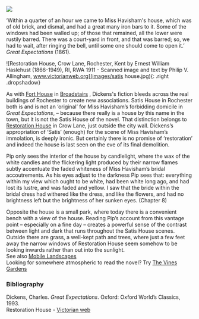 <a href="https://dev.visual-essays.app"><img src="https://dev-visual-essays.netlify.app/images/ve-button.png"></a>
<param ve-config title="Restoration House (Satis House)" author="Ken Moffat and Carolyn Oulton" layout="vtl" banner="/images/banners/19c.jpg">

<param ve-entity eid="Q73162106" aliases="Restoration House">

‘Within a quarter of an hour we came to Miss Havisham's house, which was of old brick, and dismal, and had a great many iron bars to it. Some of the windows had been walled up; of those that remained, all the lower were rustily barred. There was a court-yard in front, and that was barred; so, we had to wait, after ringing the bell, until some one should come to open it.’ _Great Expectations_ (1861).   

![Restoration House, Crow Lane, Rochester, Kent by Ernest William Haslehust (1866-1949), RI, RWA 1911 - Scanned image and text by Philip V. Allingham, www.victorianweb.org](images/satis house.jpg){: .right .dropshadow}

As with [Fort House](/dickens/dickens-fort-house) in [Broadstairs](dickens-broadstairs) , Dickens's fiction bleeds across the real buildings of Rochester to create new associations. Satis House in Rochester both is and is not an ‘original’ for Miss Havisham’s forbidding domicile in _Great Expectations_, – because there really is a house by this name in the town, but it is not the Satis House of the novel. That distinction belongs to [Restoration House](https://www.restorationhouse.co.uk/the-house) in Crow Lane, just outside the city wall. Dickens’s appropriation of ‘Satis’ (enough) for the scene of Miss Havisham’s immolation, is deeply ironic. But certainly there is no promise of ‘restoration’ and indeed the house is last seen on the eve of its final demolition.
<param ve-image url="https://stor.artstor.org/stor/3c4c6ac1-83f5-4506-b071-fa8fb35f90bc" label="Restoration House" attribution="Benjamin Mortley">

Pip only sees the interior of the house by candlelight, where the wax of the white candles and the flickering light produced by their narrow flames subtly accentuate the faded whiteness of Miss Havisham’s bridal accoutrements. As his eyes adjust to the darkness Pip sees that:
everything within my view which ought to be white, had been white long ago, and had lost its lustre, and was faded and yellow. I saw that the bride within the bridal dress had withered like the dress, and like the flowers, and had no brightness left but the brightness of her sunken eyes. (Chapter 8)
<param ve-image url="https://stor.artstor.org/stor/9951b7cc-f35d-493e-ad88-077859ca1919" label="Restoration House" attribution="Benjamin Mortley">

Opposite the house is a small park, where today there is a convenient bench with a view of the house. Reading Pip’s account from this vantage point – especially on a fine day – creates a powerful sense of the contrast between light and dark that runs throughout the Satis House scenes. Outside there are grass, a well-kept path and trees, where just a few feet away the narrow windows of Restoration House seem somehow to be looking inwards rather than out into the sunlight.   
See also [Mobile Landscapes](dickens/mobile-landscapes)   
Looking for somewhere atmospheric to read the novel? Try [The Vines Gardens](https://explorekent.org/activities/the-vines-gardens/)
<param ve-image url="https://stor.artstor.org/stor/08a01877-5172-46fe-ba14-108ac56bf37b" label="Restoration House" attribution="Benjamin Mortley">

### Bibliography

Dickens, Charles. _Great Expectations_. Oxford: Oxford World’s Classics, 1993.   
Restoration House - [Victorian web](http://www.victorianweb.org/painting/haslehust/19.html)   
